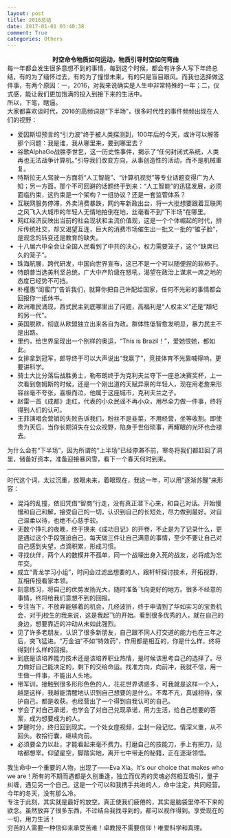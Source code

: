 ```yaml
---
layout: post
title: 2016总结
date: 2017-01-01 03:40:38
comment: True
categories: Others
---
```



<span></span>
<div style="text-align:center"><span><strong>时空命令物质如何运动，物质引导时空如何弯曲</strong><br>
</span></div>
<div><span>每一年都会发生很多意想不到的事情，每到这个时候，都会有许多人写下年终总结，有的为了缅怀过去，有的为了憧憬未来，有的只是盲目跟风。而我也选择做这件事，有两个原因：一，2016，对我来说确实是人生中非常特殊的一年；二，仪式感，能让我们更加饱满的投入到接下来的生活中。</span></div>
<div><span>所以，下笔，瞎&#36924;。</span></div>
<div><span>大家都喜欢谈时代，2016的高频词是“下半场”，很多时代性的事件频频出现在人们的视野：</span></div>
<ul>
<li><span>爱因斯坦预言的“引力波”终于被人类探测到，100年后的今天，或许可以解答那个问题：我是谁，我从哪里来，要到哪里去？</span></li><li><span>谷歌AlphaGo战胜李世乭，这一历史性事件，揭示了“任何封闭式系统，人类再也无法战争计算机。”引导我们改变方向，从事创造性的活动，而不是机械重复。</span></li><li><span>特斯拉无人驾驶一方面将“人工智能”、“计算机视觉”等专业话题变得广为人知；另一方面，那个不可回避的话题终于到来：“人工智能”的迅猛发展，必须面临约束，这约束是一个架构？一组协议？还是一套监管体系？</span></li><li><span>互联网服务停滞，外卖消费暴跌，网约车新政出台，将一大批想要跟着互联网之风飞入大城市的年轻人无情地拍倒在地，丝毫看不到“下半场”在哪里。</span></li><li><span>网红经济反映出当前的社会现状和主流价&#20540;观，这是一个个体崛起的时代，排斥传统社交，却又渴望互连，巨大的消费市场催生出一批又一批的“锥子脸”，是观念的转变还是教育的缺失。</span></li><li><span>十八届六中全会让全国人民看到了中共的决心，权力需要&#31548;子，这个“缺席已久的&#31548;子”。</span></li><li><span>珠海航展，跨代研发，中国向世界宣布，这已不是一个可以随便捏的软柿子。</span></li><li><span>特朗普当选美利坚总统，广大中产阶级在怒&#21564;，渴望在政治上谋求一席之地的态度已经势不可挡。</span></li><li><span>朴槿惠“闺蜜门”告诉我们，就算你把自己许配给国家，任何不光彩的事情都会回报你一纸休书。</span></li><li><span>欧洲难民涌现，西式民主到底哪里出了问题，高福利是“人权主义”还是“頽圮的另一代”。</span></li><li><span>英国脱欧，彻底从欧盟独立出来各自为政。群体性低智愈发明显，暴力民主不是出路。</span></li><li><span>里约，给世界呈现出一个别样的奥运，“This is Brazil！”，爱她恨她，都如此。</span></li><li><span>女排拿到冠军，郎导终于可以大声说出“我赢了”，竞技体育不光靠喊得响，更要讲科学。</span></li><li><span>骑士大比分落后战胜勇士，勒布朗终于为克利夫兰夺下一座总决赛奖杯，上一次看到詹姆斯的时候，还是一个刚出道的天赋异禀的年轻人，现在用老詹来形容丝毫不夸张，喜极而泣，他属于这座城市，克利夫兰之子。</span></li><li><span>赵雷一首《成都》走红，代表的小众民谣不再小众，用尽全力做一件事，终将得到人们的认可。</span></li><li><span>王菲演唱会营销的失败告诉我们，粉丝不是韭菜，不用经营，坐等收割。即使贵为天后，当你长期消失在公众视野，陷身于世俗琐事，再耀&#30524;的光环也会褪去。</span></li></ul>
<div><span>为什么会有“下半场”，因为所谓的“上半场”已经停滞不前，寒冬将我们都赶回了洞里，储备好资本，准备迎接暴风雪，看下一个春天何时到来。</span></div>
<div>
<hr>
</div>
<div><span>时代这个词，太过沉重，放&#30524;未来，着&#30524;现在，我这一年，可以用“逐渐苏醒”来形容：</span></div>
<ul>
<li><span>混沌的乱撞，依旧凭借“智商”行走，没有真正潜下心来，和自己对话。开始慢慢和自己和解，接受自己的一切，认识到自己的长短处，尽力做到最好。对自己温柔以待，也绝不心慈手软。</span></li><li><span>无数个挣扎的夜晚，终于换来《成功日记》的开卷，不止是为了记录什么，更是通过这个手段强迫自己，每天做三件让自己满意的事情，至少不要让自己对自己感到失望，点滴积累，形成习惯。</span></li><li><span>寻找伙伴，两个人的数模并不孤单，同一个战壕出身入死的战友，必将成为忘年交。</span></li><li><span>成立“青龙学习小组”，时间会过滤出想要的人，跟轩轩探讨技术，开拓视野，互相传授看家本领。</span></li><li><span>刻意练习，将自己的优势发扬光大，随时准备飞向更好的地方。很多不经意的事情，终将给我们意想不到的回报。</span></li><li><span>专注当下，不放弃能够着的机会，几经波折，终于申请到了华如实习的宝贵机会，对于j校生的我来说，这是我起飞的开始。看到很多优秀的人，就在自己的身边，想要靠近的冲动从未如此强烈。</span></li><li><span>见了许多老朋友，认识了很多新朋友，自己跟不同人打交道的能力也在三年之后，突飞猛进。“万金油”不如“特效药”，作用都是相互的，你是什么样，终将得到什么样的回报。</span></li><li><span>到底是该培养能力技术还是该培养职业热情，是时候该思考自己的选择了。尽力做好自己能决定的，剩下的交给命运。找准方向，向前冲，我就不信，用一生做一件事，不能出人头地。</span></li><li><span>带军训，接触到很多形形色色的人，花花世界诱惑多，可我就是这样一个人，越是这样，我越能清醒地认识到自己想要的是什么。不卑不亢，真诚相待，保护自己，都是收获。也经营出了一个得到自我认可的自己。</span></li><li><span>学会了对自己承诺，也学会了对自己兑现承诺，用力生活，给自己想要的答案，成为想要成为的人。</span></li><li><span>梦醒时分，终归回到现实。一个处女座视频，尘封一段记忆。情深义重，从不回头。收拾行囊，继续向前。</span></li><li><span>必须要全力以赴，才能看起来毫不费力。打磨自己的技能刀，手上有把刀，见啥都想宰。仰望星空，脚踏实地，离开七中带走的秘籍，正在逐渐领悟。</span></li></ul>
<div><span>我生命中一个重要的人物，出现了——Eva Xia。It's our choice that makes who we are！所有的不期而遇都是久别重逢，独立而优秀的灵魂必然相互吸引，量子纠缠，遇见另一个自己。这是一个可以和我携手共进的人，命中注定，共同经营。今年的冬天，没有那么冷。</span></div>
<div><span>专注于此刻，其实就是最好的放空。真正使我们疲倦的，其实是脑袋里停不下来的欲念。虽然放弃了很多东西，不过结合我找寻到的，都可以视作得到。享受现在的一切，用力生活！</span></div>
<div><span>穷苦的人需要一种信仰来承受苦难！卓教授不需要信仰！唯爱科学和真理。</span></div>
